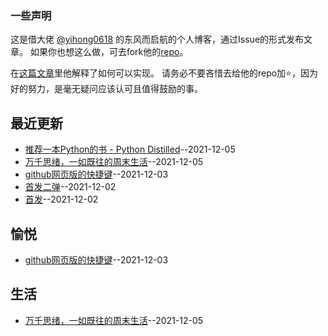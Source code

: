 ### 一些声明

这是借大佬 [@yihong0618](https://github.com/yihong0618) 的东风而启航的个人博客，通过Issue的形式发布文章。
如果你也想这么做，可去fork他的[repo](https://github.com/yihong0618/gitblog)。

在[这篇文章](https://github.com/yihong0618/gitblog/issues/177)里他解释了如何可以实现。
请务必不要吝惜去给他的repo加⭐，因为好的努力，是毫无疑问应该认可且值得鼓励的事。
## 最近更新
- [推荐一本Python的书 - Python Distilled](https://github.com/gnimg/gitblog/issues/5)--2021-12-05
- [万千思绪，一如既往的周末生活](https://github.com/gnimg/gitblog/issues/4)--2021-12-05
- [github网页版的快捷键](https://github.com/gnimg/gitblog/issues/3)--2021-12-03
- [首发二弹](https://github.com/gnimg/gitblog/issues/2)--2021-12-02
- [首发](https://github.com/gnimg/gitblog/issues/1)--2021-12-02
## 愉悦
- [github网页版的快捷键](https://github.com/gnimg/gitblog/issues/3)--2021-12-03
## 生活
- [万千思绪，一如既往的周末生活](https://github.com/gnimg/gitblog/issues/4)--2021-12-05
